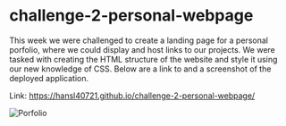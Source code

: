 # challenge-2-personal-webpage
This week we were challenged to create a landing page for a personal porfolio, where we could display and host links to our projects. We were tasked with creating the HTML structure of the website and style it using our new knowledge of CSS. Below are a link to and a screenshot of the deployed application.

Link: https://hansl40721.github.io/challenge-2-personal-webpage/

![Porfolio](https://github.com/hansl40721/challenge-2-personal-webpage/assets/123116520/a67f9e59-cf26-4a34-a7cf-432463f35459)
